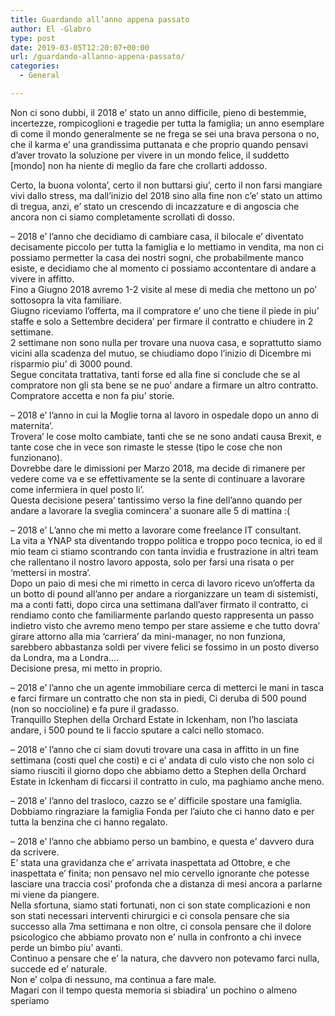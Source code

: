 ```yaml
---
title: Guardando all’anno appena passato
author: El -Glabro
type: post
date: 2019-03-05T12:20:07+00:00
url: /guardando-allanno-appena-passato/
categories:
  - General

---
```

Non ci sono dubbi, il 2018 e&#8217; stato un anno difficile, pieno di bestemmie, incertezze, rompicoglioni e tragedie per tutta la famiglia; un anno esemplare di come il mondo generalmente se ne frega se sei una brava persona o no, che il karma e&#8217; una grandissima puttanata e che proprio quando pensavi d&#8217;aver trovato la soluzione per vivere in un mondo felice, il suddetto [mondo] non ha niente di meglio da fare che crollarti addosso.

Certo, la buona volonta&#8217;, certo il non buttarsi giu&#8217;, certo il non farsi mangiare vivi dallo stress, ma dall&#8217;inizio del 2018 sino alla fine non c&#8217;e&#8217; stato un attimo di tregua, anzi, e&#8217; stato un crescendo di incazzature e di angoscia che ancora non ci siamo completamente scrollati di dosso.

&#8211; 2018 e&#8217; l&#8217;anno che decidiamo di cambiare casa, il bilocale e&#8217; diventato decisamente piccolo per tutta la famiglia e lo mettiamo in vendita, ma non ci possiamo permetter la casa dei nostri sogni, che probabilmente manco esiste, e decidiamo che al momento ci possiamo accontentare di andare a vivere in affitto.  
Fino a Giugno 2018 avremo 1-2 visite al mese di media che mettono un po&#8217; sottosopra la vita familiare.  
Giugno riceviamo l&#8217;offerta, ma il compratore e&#8217; uno che tiene il piede in piu&#8217; staffe e solo a Settembre decidera&#8217; per firmare il contratto e chiudere in 2 settimane.  
2 settimane non sono nulla per trovare una nuova casa, e soprattutto siamo vicini alla scadenza del mutuo, se chiudiamo dopo l&#8217;inizio di Dicembre mi risparmio piu&#8217; di 3000 pound.  
Segue concitata trattativa, tanti forse ed alla fine si conclude che se al compratore non gli sta bene se ne puo&#8217; andare a firmare un altro contratto.  
Compratore accetta e non fa piu&#8217; storie.

&#8211; 2018 e&#8217; l&#8217;anno in cui la Moglie torna al lavoro in ospedale dopo un anno di maternita&#8217;.  
Trovera&#8217; le cose molto cambiate, tanti che se ne sono andati causa Brexit, e tante cose che in vece son rimaste le stesse (tipo le cose che non funzionano).  
Dovrebbe dare le dimissioni per Marzo 2018, ma decide di rimanere per vedere come va e se effettivamente se la sente di continuare a lavorare come infermiera in quel posto li&#8217;.  
Questa decisione pesera&#8217; tantissimo verso la fine dell&#8217;anno quando per andare a lavorare la sveglia comincera&#8217; a suonare alle 5 di mattina :(

&#8211; 2018 e&#8217; L&#8217;anno che mi metto a lavorare come freelance IT consultant.  
La vita a YNAP sta diventando troppo politica e troppo poco tecnica, io ed il mio team ci stiamo scontrando con tanta invidia e frustrazione in altri team che rallentano il nostro lavoro apposta, solo per farsi una risata o per &#8216;mettersi in mostra&#8217;.  
Dopo un paio di mesi che mi rimetto in cerca di lavoro ricevo un&#8217;offerta da un botto di pound all&#8217;anno per andare a riorganizzare un team di sistemisti, ma a conti fatti, dopo circa una settimana dall&#8217;aver firmato il contratto, ci rendiamo conto che familiarmente parlando questo rappresenta un passo indietro visto che avremo meno tempo per stare assieme e che tutto dovra&#8217; girare attorno alla mia &#8216;carriera&#8217; da mini-manager, no non funziona, sarebbero abbastanza soldi per vivere felici se fossimo in un posto diverso da Londra, ma a Londra&#8230;.  
Decisione presa, mi metto in proprio.

&#8211; 2018 e&#8217; l&#8217;anno che un agente immobiliare cerca di metterci le mani in tasca e farci firmare un contratto che non sta in piedi, Ci deruba di 500 pound (non so noccioline) e fa pure il gradasso.  
Tranquillo Stephen della Orchard Estate in Ickenham, non l&#8217;ho lasciata andare, i 500 pound te li faccio sputare a calci nello stomaco.

&#8211; 2018 e&#8217; l&#8217;anno che ci siam dovuti trovare una casa in affitto in un fine settimana (costi quel che costi) e ci e&#8217; andata di culo visto che non solo ci siamo riusciti il giorno dopo che abbiamo detto a Stephen della Orchard Estate in Ickenham di ficcarsi il contratto in culo, ma paghiamo anche meno.

&#8211; 2018 e&#8217; l&#8217;anno del trasloco, cazzo se e&#8217; difficile spostare una famiglia.  
Dobbiamo ringraziare la famiglia Fonda per l&#8217;aiuto che ci hanno dato e per tutta la benzina che ci hanno regalato.

&#8211; 2018 e&#8217; l&#8217;anno che abbiamo perso un bambino, e questa e&#8217; davvero dura da scrivere.  
E&#8217; stata una gravidanza che e&#8217; arrivata inaspettata ad Ottobre, e che inaspettata e&#8217; finita; non pensavo nel mio cervello ignorante che potesse lasciare una traccia cosi&#8217; profonda che a distanza di mesi ancora a parlarne mi viene da piangere.  
Nella sfortuna, siamo stati fortunati, non ci son state complicazioni e non son stati necessari interventi chirurgici e ci consola pensare che sia successo alla 7ma settimana e non oltre, ci consola pensare che il dolore psicologico che abbiamo provato non e&#8217; nulla in confronto a chi invece perde un bimbo piu&#8217; avanti.  
Continuo a pensare che e&#8217; la natura, che davvero non potevamo farci nulla, succede ed e&#8217; naturale.  
Non e&#8217; colpa di nessuno, ma continua a fare male.  
Magari con il tempo questa memoria si sbiadira&#8217; un pochino o almeno speriamo
